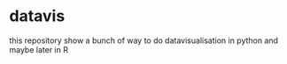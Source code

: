 # datavis
this repository show a bunch of way to do datavisualisation in python and maybe later in R 
